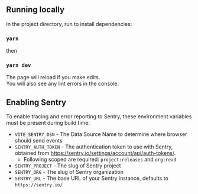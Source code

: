 ## Running locally

In the project directory, run to install dependencies:

### `yarn`

then

### `yarn dev`

The page will reload if you make edits.\
You will also see any lint errors in the console.

## Enabling Sentry

To enable tracing and error reporting to Sentry, these environment variables must be present during build time:

- `VITE_SENTRY_DSN` - The Data Source Name to determine where browser should send events
- `SENTRY_AUTH_TOKEN` - The authentication token to use with Sentry, obtained from https://sentry.io/settings/account/api/auth-tokens/.
  - Following scoped are required: `project:releases` and `org:read`
- `SENTRY_PROJECT` - The slug of Sentry project
- `SENTRY_ORG` - The slug of Sentry organization
- `SENTRY_URL` - The base URL of your Sentry instance, defaults to `https://sentry.io/`
